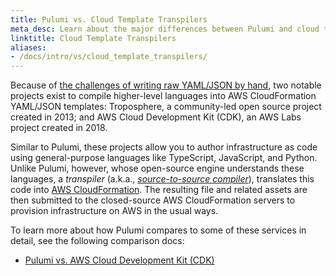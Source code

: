 ```yaml
---
title: Pulumi vs. Cloud Template Transpilers
meta_desc: Learn about the major differences between Pulumi and cloud template transpiler solutions like AWS CDK and Troposphere.
linktitle: Cloud Template Transpilers
aliases:
- /docs/intro/vs/cloud_template_transpilers/
---
```


Because of [the challenges of writing raw YAML/JSON by hand](/docs/using-pulumi/adopting-pulumi/vs/cloud-templates), two notable
projects exist to compile higher-level languages into AWS CloudFormation YAML/JSON templates: Troposphere, a community-led open source project created in 2013; and AWS Cloud Development Kit (CDK), an AWS Labs project created in 2018.

Similar to Pulumi, these projects allow you to author infrastructure as code using general-purpose languages like TypeScript,
JavaScript, and Python. Unlike Pulumi, however, whose open-source engine understands these languages, a _transpiler_
(a.k.a., [_source-to-source compiler_](https://en.wikipedia.org/wiki/Source-to-source_compiler)), translates this code
into [AWS CloudFormation](/docs/using-pulumi/adopting-pulumi/vs/cloud-templates/cloudformation/). The resulting file and related assets are then submitted to the closed-source AWS CloudFormation servers to provision infrastructure on AWS in the usual ways.

To learn more about how Pulumi compares to some of these services in detail, see the following comparison docs:

* [Pulumi vs. AWS Cloud Development Kit (CDK)](/docs/using-pulumi/adopting-pulumi/vs/cloud-template-transpilers/aws-cdk)
